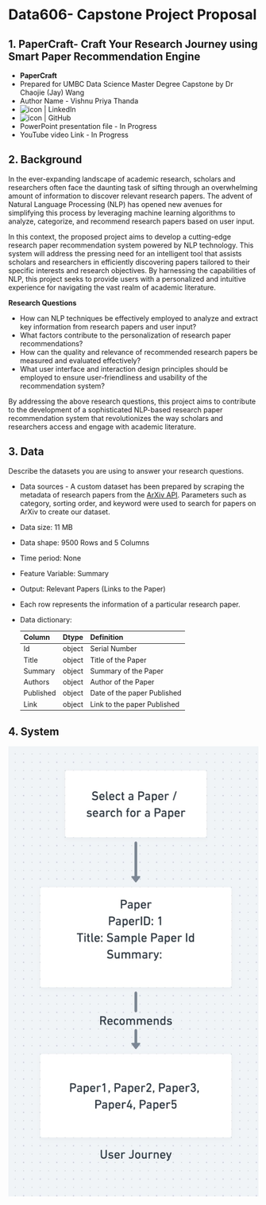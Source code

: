 #  Data606- Capstone Project Proposal
 
## 1. PaperCraft- Craft Your Research Journey using Smart Paper Recommendation Engine

- **PaperCraft**
- Prepared for UMBC Data Science Master Degree Capstone by Dr Chaojie (Jay) Wang
- Author Name - Vishnu Priya Thanda
- <a href="https://github.com/Vishnupriya-T"><img align="left" src="https://img.shields.io/badge/-GitHub-CD5C5C?logo=github&style=flat" alt="icon | LinkedIn"/></a>  
- <a href="https://www.linkedin.com/in/vishnu-priya-t/"><img align="left" src="https://img.shields.io/badge/-LinkedIn-1E90FF?logo=linkedin&style=flat" alt="icon | GitHub"/></a>
- PowerPoint presentation file - In Progress
- YouTube video Link - In Progress
    
## 2. Background

In the ever-expanding landscape of academic research, scholars and researchers often face the daunting task of sifting through an overwhelming amount of information to discover relevant research papers. The advent of Natural Language Processing (NLP) has opened new avenues for simplifying this process by leveraging machine learning algorithms to analyze, categorize, and recommend research papers based on user input.

In this context, the proposed project aims to develop a cutting-edge research paper recommendation system powered by NLP technology. This system will address the pressing need for an intelligent tool that assists scholars and researchers in efficiently discovering papers tailored to their specific interests and research objectives. By harnessing the capabilities of NLP, this project seeks to provide users with a personalized and intuitive experience for navigating the vast realm of academic literature. 


**Research Questions**

- How can NLP techniques be effectively employed to analyze and extract key information from research papers and user input?
- What factors contribute to the personalization of research paper recommendations?
- How can the quality and relevance of recommended research papers be measured and evaluated effectively?
- What user interface and interaction design principles should be employed to ensure user-friendliness and usability of the recommendation system?

By addressing the above research questions, this project aims to contribute to the development of a sophisticated NLP-based research paper recommendation system that revolutionizes the way scholars and researchers access and engage with academic literature.


## 3. Data 

Describe the datasets you are using to answer your research questions.

- Data sources - A custom dataset has been prepared by scraping the metadata of research papers from the <a href="https://export.arxiv.org/">ArXiv API</a>. Parameters such as category, sorting order, and keyword were used to search for papers on ArXiv to create our dataset.

- Data size: 11 MB
- Data shape: 9500 Rows and 5 Columns
- Time period: None
- Feature Variable: Summary
- Output: Relevant Papers (Links to the Paper)
- Each row represents the information of a particular research paper.
- Data dictionary:


  |   Column   |   Dtype   |       Definition       |
  |------------|-----------|------------------------|
  |     Id     |   object  |   Serial Number        |
  |    Title   |   object  |   Title of the Paper   |
  |   Summary  |   object  |   Summary of the Paper |
  |   Authors  |   object  |   Author of the Paper  |
  | Published  |   object  |   Date of the paper Published       |
  |    Link    |   object  |   Link to the paper Published       |

## 4. System

<img align="right" src="diagram.jpg" alt="User flow">

